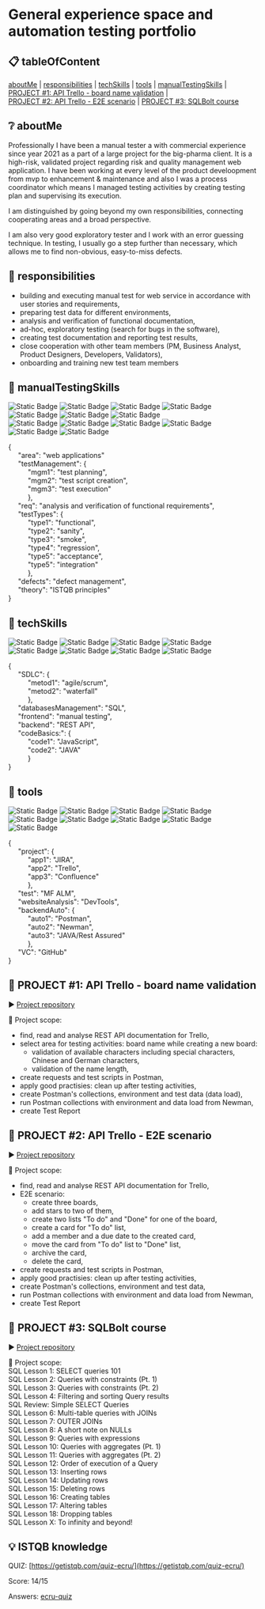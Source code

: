 # General experience space and automation testing portfolio

## :clipboard: tableOfContent
[aboutMe](#aboutMe) | [responsibilities](#responsibilities) | [techSkills](#techSkills) | [tools](#tools) | [manualTestingSkills](#manualTestingSkills) | [ PROJECT #1: API Trello - board name validation](#project1) |<br>
[ PROJECT #2: API Trello - E2E scenario](#project2) | [PROJECT #3: SQLBolt course](#project3)

## :grey_question: <a name="aboutMe">aboutMe</a>
Professionally I have been a manual tester a with commercial experience since year 2021 as a part of a large project for the big-pharma client. It is a high-risk, validated project regarding risk and quality management web application. I have been working at every level of the product develoopment from mvp to enhancement & maintenance and also I was a process coordinator which means I managed testing activities by creating testing plan and supervising its execution.

I am distinguished by going beyond my own responsibilities, connecting cooperating areas and a broad perspective.

I am also very good exploratory tester and I work with an error guessing technique. In testing, I usually go a step further than necessary, which allows me to find non-obvious, easy-to-miss defects.

## :dart: <a name="responsibilities">responsibilities</a>

- building and executing manual test for web service in accordance with user stories and requirements,
- preparing test data for different environments,
- analysis and verification of functional documentation,
- ad-hoc, exploratory testing (search for bugs in the software),
- creating test documentation and reporting test results,
- close cooperation with other team members (PM, Business Analyst, Product Designers, Developers, Validators),
- onboarding and training new test team members

## :mag_right: <a name="manualTestingSkills">manualTestingSkills</a>
![Static Badge](https://img.shields.io/badge/web%20applications-E6E6E6)
![Static Badge](https://img.shields.io/badge/test%20planning-grey)
![Static Badge](https://img.shields.io/badge/test%20script%20creation-E6E6E6)
![Static Badge](https://img.shields.io/badge/test%20execution-grey)
![Static Badge](https://img.shields.io/badge/requirements-E6E6E6)
![Static Badge](https://img.shields.io/badge/ISTQB%20principles-grey)
![Static Badge](https://img.shields.io/badge/defect%20management-E6E6E6)
<br>
![Static Badge](https://img.shields.io/badge/test%20type:-functional-E6E6E6)
![Static Badge](https://img.shields.io/badge/sanity-grey)
![Static Badge](https://img.shields.io/badge/smoke-E6E6E6)
![Static Badge](https://img.shields.io/badge/regression-grey)
![Static Badge](https://img.shields.io/badge/acceptance-E6E6E6)
![Static Badge](https://img.shields.io/badge/integration-grey)

{<br>
&nbsp;&nbsp;&nbsp;&nbsp;&nbsp;"area": "web applications"<br>
&nbsp;&nbsp;&nbsp;&nbsp;&nbsp;"testManagement": {<br>
&nbsp;&nbsp;&nbsp;&nbsp;&nbsp;&nbsp;&nbsp;&nbsp;&nbsp;&nbsp;"mgm1": "test planning",<br>
&nbsp;&nbsp;&nbsp;&nbsp;&nbsp;&nbsp;&nbsp;&nbsp;&nbsp;&nbsp;"mgm2": "test script creation",<br>
&nbsp;&nbsp;&nbsp;&nbsp;&nbsp;&nbsp;&nbsp;&nbsp;&nbsp;&nbsp;"mgm3": "test execution"<br>
&nbsp;&nbsp;&nbsp;&nbsp;&nbsp;&nbsp;&nbsp;&nbsp;&nbsp;&nbsp;},<br>
&nbsp;&nbsp;&nbsp;&nbsp;&nbsp;"req": "analysis and verification of functional requirements",<br>
&nbsp;&nbsp;&nbsp;&nbsp;&nbsp;"testTypes": {<br>
&nbsp;&nbsp;&nbsp;&nbsp;&nbsp;&nbsp;&nbsp;&nbsp;&nbsp;&nbsp;"type1": "functional",<br>
&nbsp;&nbsp;&nbsp;&nbsp;&nbsp;&nbsp;&nbsp;&nbsp;&nbsp;&nbsp;"type2": "sanity",<br>
&nbsp;&nbsp;&nbsp;&nbsp;&nbsp;&nbsp;&nbsp;&nbsp;&nbsp;&nbsp;"type3": "smoke",<br>
&nbsp;&nbsp;&nbsp;&nbsp;&nbsp;&nbsp;&nbsp;&nbsp;&nbsp;&nbsp;"type4": "regression",<br>
&nbsp;&nbsp;&nbsp;&nbsp;&nbsp;&nbsp;&nbsp;&nbsp;&nbsp;&nbsp;"type5": "acceptance",<br>
&nbsp;&nbsp;&nbsp;&nbsp;&nbsp;&nbsp;&nbsp;&nbsp;&nbsp;&nbsp;"type5": "integration"<br>
&nbsp;&nbsp;&nbsp;&nbsp;&nbsp;&nbsp;&nbsp;&nbsp;&nbsp;&nbsp;},<br>
&nbsp;&nbsp;&nbsp;&nbsp;&nbsp;"defects": "defect management",<br>
&nbsp;&nbsp;&nbsp;&nbsp;&nbsp;"theory": "ISTQB principles"<br>
}

## :gem: <a name="techSkills">techSkills</a>
![Static Badge](https://img.shields.io/badge/agile-E6E6E6)
![Static Badge](https://img.shields.io/badge/scrum-grey)
![Static Badge](https://img.shields.io/badge/waterfall-E6E6E6)
![Static Badge](https://img.shields.io/badge/SQL-grey)
![Static Badge](https://img.shields.io/badge/manual%20testing-E6E6E6)
![Static Badge](https://img.shields.io/badge/REST%20API-grey)
![Static Badge](https://img.shields.io/badge/Java%20Script-E6E6E6)
![Static Badge](https://img.shields.io/badge/Java-grey)

{<br>
&nbsp;&nbsp;&nbsp;&nbsp;&nbsp;"SDLC": {<br>
&nbsp;&nbsp;&nbsp;&nbsp;&nbsp;&nbsp;&nbsp;&nbsp;&nbsp;&nbsp;"metod1": "agile/scrum",<br>
&nbsp;&nbsp;&nbsp;&nbsp;&nbsp;&nbsp;&nbsp;&nbsp;&nbsp;&nbsp;"metod2": "waterfall"<br>
&nbsp;&nbsp;&nbsp;&nbsp;&nbsp;&nbsp;&nbsp;&nbsp;&nbsp;&nbsp;},<br>
&nbsp;&nbsp;&nbsp;&nbsp;&nbsp;"databasesManagement": "SQL",<br>
&nbsp;&nbsp;&nbsp;&nbsp;&nbsp;"frontend": "manual testing",<br>
&nbsp;&nbsp;&nbsp;&nbsp;&nbsp;"backend": "REST API",<br>
&nbsp;&nbsp;&nbsp;&nbsp;&nbsp;"codeBasics:": {<br>
&nbsp;&nbsp;&nbsp;&nbsp;&nbsp;&nbsp;&nbsp;&nbsp;&nbsp;&nbsp;"code1": "JavaScript",<br>
&nbsp;&nbsp;&nbsp;&nbsp;&nbsp;&nbsp;&nbsp;&nbsp;&nbsp;&nbsp;"code2": "JAVA"<br>
&nbsp;&nbsp;&nbsp;&nbsp;&nbsp;&nbsp;&nbsp;&nbsp;&nbsp;&nbsp;}<br>
}

## :wrench: <a name="tools">tools</a>
![Static Badge](https://img.shields.io/badge/JIRA-0052CC?logo=jira&logoColor=white)
![Static Badge](https://img.shields.io/badge/Trello-0052CC?logo=trello&logoColor=white)
![Static Badge](https://img.shields.io/badge/Confluence-0052CC?logo=confluence&logoColor=white)
![Static Badge](https://img.shields.io/badge/MF%20ALM-0073E7)
![Static Badge](https://img.shields.io/badge/DevTools-0052CC)
![Static Badge](https://img.shields.io/badge/Postman-FF6C37?logo=postman&logoColor=white)
![Static Badge](https://img.shields.io/badge/Postman-Newman-FF6C37?logo=postman&logoColor=white)
![Static Badge](https://img.shields.io/badge/JAVA-Rest%20Assured-179E35)
![Static Badge](https://img.shields.io/badge/GitHub-181717?logo=github&logoColor=white)


{<br>
&nbsp;&nbsp;&nbsp;&nbsp;&nbsp;"project": {<br>
&nbsp;&nbsp;&nbsp;&nbsp;&nbsp;&nbsp;&nbsp;&nbsp;&nbsp;&nbsp;"app1": "JIRA",<br>
&nbsp;&nbsp;&nbsp;&nbsp;&nbsp;&nbsp;&nbsp;&nbsp;&nbsp;&nbsp;"app2": "Trello",<br>
&nbsp;&nbsp;&nbsp;&nbsp;&nbsp;&nbsp;&nbsp;&nbsp;&nbsp;&nbsp;"app3": "Confluence"<br>
&nbsp;&nbsp;&nbsp;&nbsp;&nbsp;&nbsp;&nbsp;&nbsp;&nbsp;&nbsp;},<br>
&nbsp;&nbsp;&nbsp;&nbsp;&nbsp;"test": "MF ALM",<br>
&nbsp;&nbsp;&nbsp;&nbsp;&nbsp;"websiteAnalysis": "DevTools",<br>
&nbsp;&nbsp;&nbsp;&nbsp;&nbsp;"backendAuto": {<br>
&nbsp;&nbsp;&nbsp;&nbsp;&nbsp;&nbsp;&nbsp;&nbsp;&nbsp;&nbsp;"auto1": "Postman",<br>
&nbsp;&nbsp;&nbsp;&nbsp;&nbsp;&nbsp;&nbsp;&nbsp;&nbsp;&nbsp;"auto2": "Newman",<br>
&nbsp;&nbsp;&nbsp;&nbsp;&nbsp;&nbsp;&nbsp;&nbsp;&nbsp;&nbsp;"auto3": "JAVA/Rest Assured"<br>
&nbsp;&nbsp;&nbsp;&nbsp;&nbsp;&nbsp;&nbsp;&nbsp;&nbsp;&nbsp;},<br>
&nbsp;&nbsp;&nbsp;&nbsp;&nbsp;"VC": "GitHub"<br>
}

## :file_folder:  <a name="project1">PROJECT #1: API Trello - board name validation</a>

:arrow_forward: [Project repository](https://github.com/AleksandraPujanek/PROJECT-API-Trello)

:twisted_rightwards_arrows: Project scope:
- find, read and analyse REST API documentation for Trello,
- select area for testing activities: board name while creating a new board:
    - validation of available characters including special characters, Chinese and German characters,
    - validation of the name length,
- create requests and test scripts in Postman,
- apply good practisies: clean up after testing activities,
- create Postman's collections, environment and test data (data load),
- run Postman collections with environment and data load from Newman,
- create Test Report

## :file_folder:  <a name="project2">PROJECT #2: API Trello - E2E scenario</a>

:arrow_forward: [Project repository](https://github.com/AleksandraPujanek/PROJECT-API-Trello-E2E-scenario)

:twisted_rightwards_arrows: Project scope:
- find, read and analyse REST API documentation for Trello,
- E2E scenario:
    - create three boards,
    - add stars to two of them,
    - create two lists "To do" and "Done" for one of the board,
    - create a card for "To do" list,
    - add a member and a due date to the created card,
    - move the card from "To do" list to "Done" list,
    - archive the card,
    - delete the card,
- create requests and test scripts in Postman,
- apply good practisies: clean up after testing activities,
- create Postman's collections, environment and test data,
- run Postman collections with environment and data load from Newman,
- create Test Report
  
## :file_folder:  <a name="project3">PROJECT #3: SQLBolt course</a>

:arrow_forward: [Project repository](https://github.com/AleksandraPujanek/SQLrequests)

:twisted_rightwards_arrows: Project scope:<br>
SQL Lesson 1: SELECT queries 101<br>
SQL Lesson 2: Queries with constraints (Pt. 1)<br>
SQL Lesson 3: Queries with constraints (Pt. 2)<br>
SQL Lesson 4: Filtering and sorting Query results<br>
SQL Review: Simple SELECT Queries<br>
SQL Lesson 6: Multi-table queries with JOINs<br>
SQL Lesson 7: OUTER JOINs<br>
SQL Lesson 8: A short note on NULLs<br>
SQL Lesson 9: Queries with expressions<br>
SQL Lesson 10: Queries with aggregates (Pt. 1)<br>
SQL Lesson 11: Queries with aggregates (Pt. 2)<br>
SQL Lesson 12: Order of execution of a Query<br>
SQL Lesson 13: Inserting rows<br>
SQL Lesson 14: Updating rows<br>
SQL Lesson 15: Deleting rows<br>
SQL Lesson 16: Creating tables<br>
SQL Lesson 17: Altering tables<br>
SQL Lesson 18: Dropping tables<br>
SQL Lesson X: To infinity and beyond!<br>

## :bulb: ISTQB knowledge

QUIZ: [https://getistqb.com/quiz-ecru/](https://getistqb.com/quiz-ecru/)

Score: 14/15

Answers: [ecru-quiz](https://raw.githubusercontent.com/AleksandraPujanek/SQLrequests/main/images/2023-10-31_GETISTQB_ecru-quiz.png)

